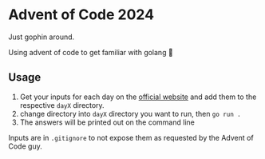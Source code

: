 # Advent of Code 2024

Just gophin around.

Using advent of code to get familiar with golang 🚀

## Usage

1. Get your inputs for each day on the [official website](https://adventofcode.com/2024)
and add them to the respective `dayX` directory.
2. change directory into `dayX` directory you want to run, then `go run .`
3. The answers will be printed out on the command line

Inputs are in `.gitignore` to not expose them as requested by the Advent of Code guy.